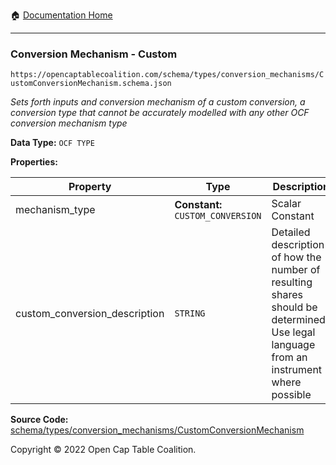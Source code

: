 :house: [Documentation Home](/README.md)

---

### Conversion Mechanism - Custom

`https://opencaptablecoalition.com/schema/types/conversion_mechanisms/CustomConversionMechanism.schema.json`

_Sets forth inputs and conversion mechanism of a custom conversion, a conversion type that cannot be accurately modelled with any other OCF conversion mechanism type_

**Data Type:** `OCF TYPE`

**Properties:**

| Property                      | Type                              | Description                                                                                                                           | Required   |
| ----------------------------- | --------------------------------- | ------------------------------------------------------------------------------------------------------------------------------------- | ---------- |
| mechanism_type                | **Constant:** `CUSTOM_CONVERSION` | Scalar Constant                                                                                                                       | `REQUIRED` |
| custom_conversion_description | `STRING`                          | Detailed description of how the number of resulting shares should be determined? Use legal language from an instrument where possible | `REQUIRED` |

**Source Code:** [schema/types/conversion_mechanisms/CustomConversionMechanism](/schema/types/conversion_mechanisms/CustomConversionMechanism.schema.json)

Copyright © 2022 Open Cap Table Coalition.
